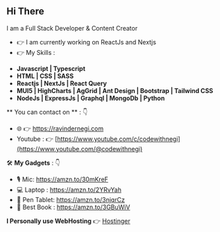 ## Hi There

I am a Full Stack Developer & Content Creator

- :point_right: I am currently working on ReactJs and Nextjs
- :point_right: My Skills :
* **Javascript | Typescript**
* **HTML | CSS | SASS**
* **Reactjs | NextJs | React Query**
* **MUI5 | HighCharts | AgGrid | Ant Design | Bootstrap | Tailwind CSS**
* **NodeJs | ExpressJs | Graphql | MongoDb | Python**

** You can contact on ** : 👇
* :globe_with_meridians: 👉 https://ravindernegi.com 
* Youtube : 👉 [https://www.youtube.com/c/codewithnegi](https://www.youtube.com/@codewithnegi)

🛠️ **My Gadgets** : 👇
* 🎙️ Mic: https://amzn.to/30mKreF
* 💻 Laptop : https://amzn.to/2YRvYah
* 📝 Pen Tablet: https://amzn.to/3njqrCz
* 📗 Best Book : https://amzn.to/3GBuWiV

**I Personally use WebHosting** 👉 [Hostinger](http://www.hostinger.com/RAVINDERNEGI) 
